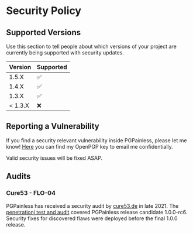 <!--
SPDX-FileCopyrightText: 2021 Paul Schaub <info@pgpainless.org>

SPDX-License-Identifier: Apache-2.0
-->


# Security Policy

## Supported Versions

Use this section to tell people about which versions of your project are
currently being supported with security updates.

| Version | Supported          |
|---------|--------------------|
| 1.5.X   | :white_check_mark: |
| 1.4.X   | :white_check_mark: |
| 1.3.X   | :white_check_mark: |
| < 1.3.X | :x:                |

## Reporting a Vulnerability

If you find a security relevant vulnerability inside PGPainless, please let me know!
[Here](https://keyoxide.org/7F9116FEA90A5983936C7CFAA027DB2F3E1E118A) you can find my OpenPGP key to email me confidentially.

Valid security issues will be fixed ASAP.

## Audits

### Cure53 - FLO-04
PGPainless has received a security audit by [cure53.de](https://cure53.de) in late 2021.
The [penetrationj test and audit](https://cure53.de/pentest-report_pgpainless.pdf) covered PGPainless
release candidate 1.0.0-rc6.
Security fixes for discovered flaws were deployed before the final 1.0.0 release.
